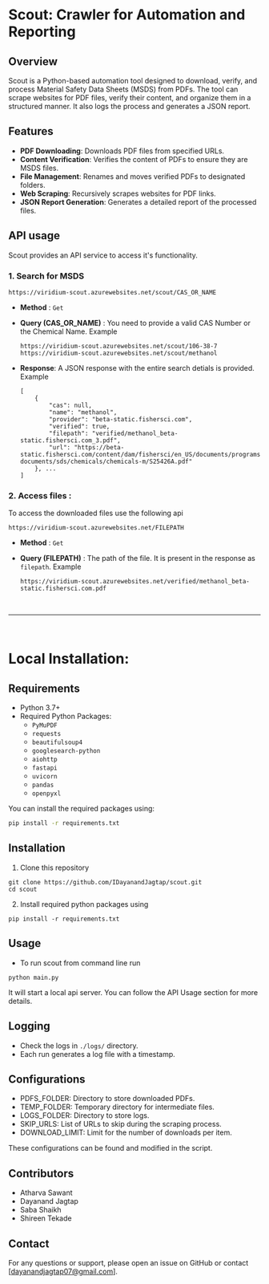 # Scout: Crawler for Automation and Reporting

## Overview

Scout is a Python-based automation tool designed to download, verify, and process Material Safety Data Sheets (MSDS) from PDFs. The tool can scrape websites for PDF files, verify their content, and organize them in a structured manner. It also logs the process and generates a JSON report.

## Features

-   **PDF Downloading**: Downloads PDF files from specified URLs.
-   **Content Verification**: Verifies the content of PDFs to ensure they are MSDS files.
-   **File Management**: Renames and moves verified PDFs to designated folders.
-   **Web Scraping**: Recursively scrapes websites for PDF links.
-   **JSON Report Generation**: Generates a detailed report of the processed files.

## API usage
Scout provides an API service to access it's functionality. 


### 1. Search for MSDS
```
https://viridium-scout.azurewebsites.net/scout/CAS_OR_NAME
```
- **Method** : `Get`
- **Query (CAS_OR_NAME)** : You need to provide a valid CAS Number or the Chemical Name. Example
    ```
    https://viridium-scout.azurewebsites.net/scout/106-38-7
    https://viridium-scout.azurewebsites.net/scout/methanol
    ```
- **Response**: A JSON response with the entire search detials is provided. Example
  
    ```
    [
        {
            "cas": null,
            "name": "methanol",
            "provider": "beta-static.fishersci.com",
            "verified": true,
            "filepath": "verified/methanol_beta-static.fishersci.com_3.pdf",
            "url": "https://beta-static.fishersci.com/content/dam/fishersci/en_US/documents/programs/education/regulatory-documents/sds/chemicals/chemicals-m/S25426A.pdf"
        }, ...
    ]
    ```
  

### 2. Access files :
To access the downloaded files use the following api
```
https://viridium-scout.azurewebsites.net/FILEPATH
```
- **Method** : `Get`
- **Query (FILEPATH)** : The path of the file. It is present in the response as `filepath`. Example

    ```
    https://viridium-scout.azurewebsites.net/verified/methanol_beta-static.fishersci.com.pdf
    ```

<br>

----------------

<br>

# Local Installation:

## Requirements

-   Python 3.7+
-   Required Python Packages:
    -   `PyMuPDF`
    -   `requests`
    -   `beautifulsoup4`
    -   `googlesearch-python`
    - `aiohttp`
    - `fastapi`
    - `uvicorn`
    - `pandas`
    - `openpyxl`

You can install the required packages using:

```bash
pip install -r requirements.txt
```

## Installation

1. Clone this repository

```
git clone https://github.com/IDayanandJagtap/scout.git
cd scout
```

2. Install required python packages using

```
pip install -r requirements.txt
```

## Usage

-   To run scout from command line run

```
python main.py
```
It will start a local api server. You can follow the API Usage section for more details.

## Logging

-   Check the logs in `./logs/` directory.
-   Each run generates a log file with a timestamp.

## Configurations

- PDFS_FOLDER: Directory to store downloaded PDFs.
- TEMP_FOLDER: Temporary directory for intermediate files.
- LOGS_FOLDER: Directory to store logs.
- SKIP_URLS: List of URLs to skip during the scraping process.
- DOWNLOAD_LIMIT: Limit for the number of downloads per item.

These configurations can be found and modified in the script.

## Contributors

- Atharva Sawant
- Dayanand Jagtap
- Saba Shaikh
- Shireen Tekade

## Contact

For any questions or support, please open an issue on GitHub or contact [dayanandjagtap07@gmail.com].
